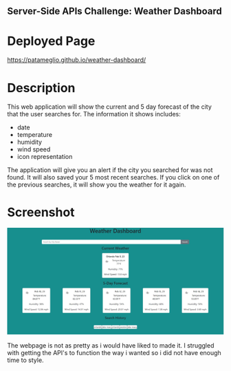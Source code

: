 ## Server-Side APIs Challenge: Weather Dashboard

# Deployed Page

https://patameglio.github.io/weather-dashboard/

# Description

This web application will show the current and 5 day forecast of the city that the user searches for.
The information it shows includes:
- date
- temperature
- humidity
- wind speed
- icon representation

The application will give you an alert if the city you searched for was not found.
It will also saved your 5 most recent searches.
If you click on one of the previous searches, it will show you the weather for it again.

# Screenshot

![Alt text](Assets/IMAGES/Screenshot.JPG)

The webpage is not as pretty as i would have liked to made it. I struggled with getting the API's to function the way i wanted so i did not have enough time to style.